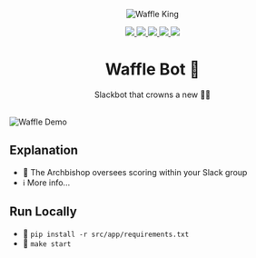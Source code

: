 <p align="center">
    <img alt="Waffle King" src="https://github.com/jrsmth/waffle-bot/assets/34093915/cf1eef3e-eed6-4abb-a438-fa8a0de590ac">
</p>

<p align="center">
  <a href="https://slack.com/intl/en-gb">
    <img src="https://img.shields.io/badge/Slack-4A154B?style=for-the-badge&logo=slack&logoColor=white">
  </a>  
  <a href="https://www.python.org/">
    <img src="https://img.shields.io/badge/python-3670A0?style=for-the-badge&logo=python&logoColor=ffdd54">
  </a>
  <a href="https://redis.io/">
    <img src="https://img.shields.io/badge/redis-%23DD0031.svg?style=for-the-badge&logo=redis&logoColor=white">
  </a>
  <a href="https://render.com/">
    <img src="https://img.shields.io/badge/Render-%46E3B7.svg?style=for-the-badge&logo=render&logoColor=white">
  </a>
  <a href="https://github.com/features/actions">
    <img src="https://img.shields.io/badge/github%20actions-%232671E5.svg?style=for-the-badge&logo=githubactions&logoColor=white">
  </a>
</p>

<h1 align="center">Waffle Bot 🤖</h1>
<p align="center">Slackbot that crowns a new 🧇👑</p>

<br>

<img alt="Waffle Demo" src="https://github.com/jrsmth/waffle-bot/assets/34093915/a35d804a-e6e4-44b9-b649-7c732b790e02">

<br>

## Explanation
- 🧇 The Archbishop oversees scoring within your Slack group
- ℹ️ More info...

## Run Locally
- 🔧 `pip install -r src/app/requirements.txt`
- 🚀 `make start`
